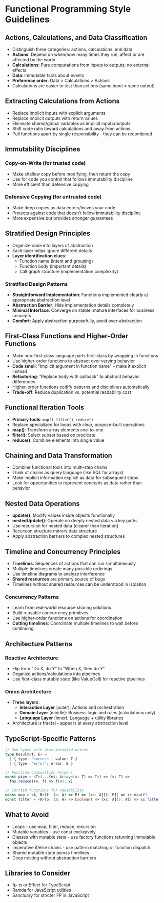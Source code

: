 # Functional Programming Style Guidelines

## Actions, Calculations, and Data Classification
- Distinguish three categories: actions, calculations, and data
- **Actions**: Depend on when/how many times they run; affect or are affected by the world
- **Calculations**: Pure computations from inputs to outputs; no external effects
- **Data**: Immutable facts about events
- **Preference order**: Data > Calculations > Actions
- Calculations are easier to test than actions (same input = same output)

## Extracting Calculations from Actions
- Replace implicit inputs with explicit arguments
- Replace implicit outputs with return values
- Eliminate shared/global variables as implicit inputs/outputs
- Shift code ratio toward calculations and away from actions
- Pull functions apart by single responsibility - they can be recombined

## Immutability Disciplines

### Copy-on-Write (for trusted code)
- Make shallow copy before modifying, then return the copy
- Use for code you control that follows immutability discipline
- More efficient than defensive copying

### Defensive Copying (for untrusted code)
- Make deep copies as data enters/leaves your code
- Protects against code that doesn't follow immutability discipline
- More expensive but provides stronger guarantees

## Stratified Design Principles
- Organize code into layers of abstraction
- Each layer helps ignore different details
- **Layer identification clues**:
  - Function name (intent and grouping)
  - Function body (important details)
  - Call graph structure (implementation complexity)

### Stratified Design Patterns
- **Straightforward Implementation**: Functions implemented clearly at appropriate abstraction level
- **Abstraction Barrier**: Hide implementation details completely
- **Minimal Interface**: Converge on stable, mature interfaces for business concepts
- **Comfort**: Apply abstraction purposefully, avoid over-abstraction

## First-Class Functions and Higher-Order Functions
- Make non-first-class language parts first-class by wrapping in functions
- Use higher-order functions to abstract over varying behavior
- **Code smell**: "Implicit argument in function name" - make it explicit instead
- **Refactoring**: "Replace body with callback" to abstract behavior differences
- Higher-order functions codify patterns and disciplines automatically
- **Trade-off**: Reduce duplication vs. potential readability cost

## Functional Iteration Tools
- **Primary tools**: `map()`, `filter()`, `reduce()`
- Replace specialized for loops with clear, purpose-built operations
- **map()**: Transform array elements one-to-one
- **filter()**: Select subset based on predicate
- **reduce()**: Combine elements into single value

## Chaining and Data Transformation
- Combine functional tools into multi-step chains
- Think of chains as query language (like SQL for arrays)
- Make implicit information explicit as data for subsequent steps
- Look for opportunities to represent concepts as data rather than behavior

## Nested Data Operations
- **update()**: Modify values inside objects functionally
- **nestedUpdate()**: Operate on deeply nested data via key paths
- Use recursion for nested data (clearer than iteration)
- Recursion structure mirrors data structure
- Apply abstraction barriers to complex nested structures

## Timeline and Concurrency Principles
- **Timelines**: Sequences of actions that can run simultaneously
- Multiple timelines create many possible orderings
- Use timeline diagrams to analyze interference
- **Shared resources** are primary source of bugs
- Timelines without shared resources can be understood in isolation

### Concurrency Patterns
- Learn from real-world resource sharing solutions
- Build reusable concurrency primitives
- Use higher-order functions on actions for coordination
- **Cutting timelines**: Coordinate multiple timelines to wait before continuing

## Architecture Patterns

### Reactive Architecture
- Flip from "Do X, do Y" to "When X, then do Y"
- Organize actions/calculations into pipelines
- Use first-class mutable state (like ValueCell) for reactive pipelines

### Onion Architecture
- **Three layers**:
  - **Interaction Layer** (outer): Actions and orchestration
  - **Domain Layer** (middle): Business logic and rules (calculations only)
  - **Language Layer** (inner): Language + utility libraries
- Architecture is fractal - appears at every abstraction level

## TypeScript-Specific Patterns
```typescript
// Sum types with discriminated unions
type Result<T, E> = 
  | { type: 'success'; value: T }
  | { type: 'error'; error: E }

// Function composition helpers
const pipe = <T>(...fns: Array<(x: T) => T>) => (x: T) => 
  fns.reduce((v, f) => f(v), x)

// Curried functions for reusability
const map = <A, B>(f: (a: A) => B) => (xs: A[]): B[] => xs.map(f)
const filter = <A>(p: (a: A) => boolean) => (xs: A[]): A[] => xs.filter(p)
```

## What to Avoid
- Loops - use map, filter, reduce, recursion
- Mutable variables - use const exclusively  
- Classes with mutable state - use factory functions returning immutable objects
- Imperative if/else chains - use pattern matching or function dispatch
- Shared mutable state across timelines
- Deep nesting without abstraction barriers

## Libraries to Consider
- fp-ts or Effect for TypeScript
- Ramda for JavaScript utilities
- Sanctuary for stricter FP in JavaScript